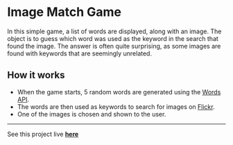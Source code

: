 # Image Match Game
In this simple game, a list of words are displayed, along with an image. The object is to guess which word was used as the keyword in the search that found the image. The answer is often quite surprising, as some images are found with keywords that are seemingly unrelated.

## How it works
- When the game starts, 5 random words are generated using the [Words API](https://www.wordsapi.com/).
- The words are then used as keywords to search for images on [Flickr](https://www.flickr.com/services/api/).
- One of the images is chosen and shown to the user.
----------
See this project live [**here**](https://imagematch-pekbptfwaw.now.sh)
